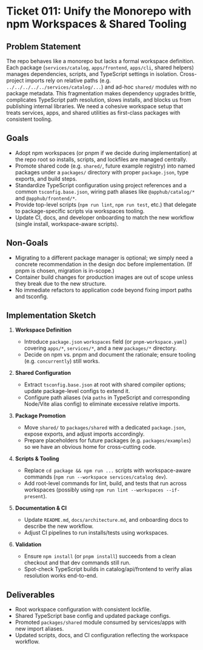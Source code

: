 # Ticket 011: Unify the Monorepo with npm Workspaces & Shared Tooling

## Problem Statement
The repo behaves like a monorepo but lacks a formal workspace definition. Each package (`services/catalog`, `apps/frontend`, `apps/cli`, shared helpers) manages dependencies, scripts, and TypeScript settings in isolation. Cross-project imports rely on relative paths (e.g. `../../../../../services/catalog/...`) and ad-hoc `shared/` modules with no package metadata. This fragmentation makes dependency upgrades brittle, complicates TypeScript path resolution, slows installs, and blocks us from publishing internal libraries. We need a cohesive workspace setup that treats services, apps, and shared utilities as first-class packages with consistent tooling.

## Goals
- Adopt npm workspaces (or pnpm if we decide during implementation) at the repo root so installs, scripts, and lockfiles are managed centrally.
- Promote shared code (e.g. `shared/`, future example registry) into named packages under a `packages/` directory with proper `package.json`, type exports, and build steps.
- Standardize TypeScript configuration using project references and a common `tsconfig.base.json`, wiring path aliases like `@apphub/catalog/*` and `@apphub/frontend/*`.
- Provide top-level scripts (`npm run lint`, `npm run test`, etc.) that delegate to package-specific scripts via workspaces tooling.
- Update CI, docs, and developer onboarding to match the new workflow (single install, workspace-aware scripts).

## Non-Goals
- Migrating to a different package manager is optional; we simply need a concrete recommendation in the design doc before implementation. (If pnpm is chosen, migration is in-scope.)
- Container build changes for production images are out of scope unless they break due to the new structure.
- No immediate refactors to application code beyond fixing import paths and tsconfig.

## Implementation Sketch
1. **Workspace Definition**
   - Introduce `package.json` `workspaces` field (or `pnpm-workspace.yaml`) covering `apps/*`, `services/*`, and a new `packages/*` directory.
   - Decide on npm vs. pnpm and document the rationale; ensure tooling (e.g. `concurrently`) still works.

2. **Shared Configuration**
   - Extract `tsconfig.base.json` at root with shared compiler options; update package-level configs to extend it.
   - Configure path aliases (via `paths` in TypeScript and corresponding Node/Vite alias config) to eliminate excessive relative imports.

3. **Package Promotion**
   - Move `shared/` to `packages/shared` with a dedicated `package.json`, expose exports, and adjust imports accordingly.
   - Prepare placeholders for future packages (e.g. `packages/examples`) so we have an obvious home for cross-cutting code.

4. **Scripts & Tooling**
   - Replace `cd package && npm run ...` scripts with workspace-aware commands (`npm run --workspace services/catalog dev`).
   - Add root-level commands for lint, build, and tests that run across workspaces (possibly using `npm run lint --workspaces --if-present`).

5. **Documentation & CI**
   - Update `README.md`, `docs/architecture.md`, and onboarding docs to describe the new workflow.
   - Adjust CI pipelines to run installs/tests using workspaces.

6. **Validation**
   - Ensure `npm install` (or `pnpm install`) succeeds from a clean checkout and that dev commands still run.
   - Spot-check TypeScript builds in catalog/api/frontend to verify alias resolution works end-to-end.

## Deliverables
- Root workspace configuration with consistent lockfile.
- Shared TypeScript base config and updated package configs.
- Promoted `packages/shared` module consumed by services/apps with new import aliases.
- Updated scripts, docs, and CI configuration reflecting the workspace workflow.

